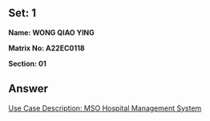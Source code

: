 ## Set: 1 

**Name: WONG QIAO YING**

**Matrix No: A22EC0118**

**Section: 01**

## Answer
<a href="https://docs.google.com/document/d/1JSYy7wo9MhRlWQ_MTMxuLu6LDHWH1y9rmIsdUSh7pPI/edit?usp=sharing">Use Case Description: MSO Hospital Management System</a>
